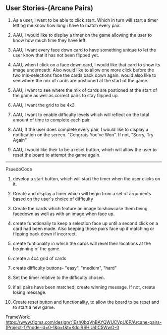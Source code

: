 ## User Stories-(Arcane Pairs)

1. As a user, I want to be able to click start. Which in turn will start a timer letting me know how long i have to match every pair.

2. AAU, I would like to display a timer on the game allowing the user to know how much time they have left.

3. AAU, I want every face down card to have something unique to let the user know that it has not been flipped yet.

4. AAU, when I click on a face down card, I would like that card to show its image underneath. Also would like to allow one more click before the two mis-selections face the cards back down again.
   would also like to see where the mix of cards are postioned at the start of the game.

5. AAU, I want to see where the mix of cards are postioned at the start of the game as well as correct pairs to stay flipped up.

6. AAU, I want the grid to be 4x3.

7. AAU, I want to enable difficulty levels which will reflect on the total amount of time to complete each pair.

8. AAU, If the user does complete every pair, I would like to display a notification on the screen. "Congrats You've Won". If not, "Sorry, Try Again"

9. AAU, I would like their to be a reset button, which will allow the user to reset the board to attempt the game again.

---

PsuedoCode

1. develop a start button, which will start the timer when the user clicks on it.

2. Create and display a timer which will begin from a set of arguments based on the user's choice of difficulty

3. Create the cards which feature an image to showcase them being facedown as well as with an image when face up.

4. create functionaliy to keep a selection face up until a second click on a card had been made. Also keeping those pairs face up if matching or flipping back down if incorrect.

5. create funtionality in which the cards will revel their locations at the beginning of the game.

6. create a 4x4 grid of cards

7. create difficulty buttons- "easy", "medium", "hard"

8. Set the timer relative to the difficulty chosen.

9. if all pairs have been matched, create winning message. If not, create losing message.

10. Create reset button and functionality, to allow the board to be reset and to start a new game.

FrameWork: https://www.figma.com/design/t1Esh0bqVhBAYQWUCVpU6P/Arcane-pairs-(Project-1)?node-id=0-1&p=f&t=KdolRSHiU4lC5WwO-0

